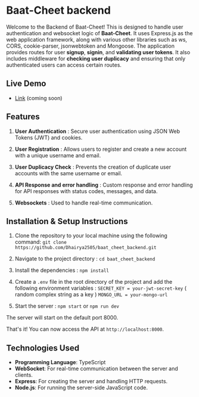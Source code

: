 # Baat-Cheet backend

Welcome to the Backend of Baat-Cheet! This is designed to handle user authentication and websocket logic of **Baat-Cheet**. It uses Express.js as the web application framework, along with various other libraries such as ws,  CORS, cookie-parser, jsonwebtoken and Mongoose. The application provides routes for user **signup**, **signin**, and **validating user tokens**. It also includes middleware for **checking user duplicacy** and ensuring that only authenticated users can access certain routes.


## Live Demo
- [Link]() (coming soon)

## Features
1. **User Authentication** : Secure user authentication using JSON Web Tokens (JWT) and cookies.

2. **User Registration** : Allows users to register and create a new account with a unique username and email.

3. **User Duplicacy Check** : Prevents the creation of duplicate user accounts with the same username or email.

4. **API Response and error handling** : Custom response and error handling for API responses with status codes, messages, and data.

5. **Websockets** : Used to handle real-time communication.

## Installation & Setup Instructions

1. Clone the repository to your local machine using the following command:
`git clone https://github.com/Dhairya2505/baat_cheet_backend.git`

2. Navigate to the project directory : `cd baat_cheet_backend`

3. Install the dependencies : `npm install`

4. Create a `.env` file in the root directory of the project and add the following environment variables :
`SECRET_KEY = your-jwt-secret-key` ( random complex string as a key )
`MONGO_URL = your-mongo-url`

5. Start the server : `npm start` or `npm run dev`

The server will start on the default port 8000.

That's it! You can now access the API at `http://localhost:8000`.

## Technologies Used

- **Programming Language**: TypeScript
- **WebSocket**: For real-time communication between the server and clients.
- **Express**: For creating the server and handling HTTP requests.
- **Node.js**: For running the server-side JavaScript code.
